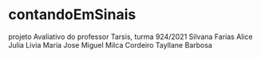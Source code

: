 # contandoEmSinais
projeto Avaliativo do professor Tarsis, turma 924/2021
Silvana Farias 
Alice Julia
Livia Maria
Jose Miguel
Milca Cordeiro
Tayllane Barbosa
